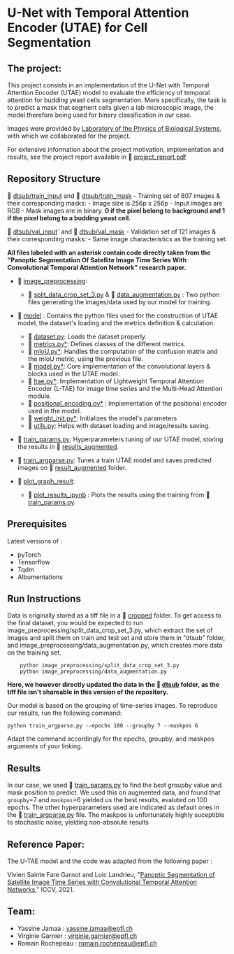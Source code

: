# U-Net with Temporal Attention Encoder (UTAE) for Cell Segmentation

## The project:
This project consists in an implementation of the U-Net with Temporal Attention Encoder (UTAE) model to evaluate the efficiency of temporal attention for budding yeast cells segmentation. More specifically, the task is to predict a mask that segment cells given a lab microscopic image, the model therefore being used for binary classification in our case.

Images were provided by [Laboratory of the Physics of Biological Systems](https://www.epfl.ch/labs/lpbs/), with which we collaborated for the project.

For extensive information about the project motivation, implementation and results, see the project report available in 📖 [project_report.pdf](project_report.pdf)

## Repository Structure

📂 [dtsub/train_input](dtsub/train_input/) and 📂 [dtsub/train_mask](dtsub/train_mask/) - Training set of 807 images & their corresponding masks:
    - Image size is 256p x 256p
    - Input images are RGB
    - Mask images are in binary. **0 if the pixel belong to background and 1 if the pixel belong to a budding yeast cell.**

 📂 [dtsub/val_input](dtsub/val_input/)` and 📂 [dtsub/val_mask](dtsub/val_mask/) - Validation set of 121 images & their corresponding masks:
    - Same image characteristics as the training set.


**All files labeled with an asterisk contain code directly taken from the "Panoptic Segmentation Of Satellite Image Time Series With Convolutional Temporal Attention Network" research paper.**

- 📂 [image_preprocessing](image_preprocessing/): 
    -  📄 [split_data_crop_set_3.py](image_preprocessing/split_data_crop_set_3.py) & 📄 [data_augmentation.py](image_preprocessing/data_augmentation.py) : Two python files generating the images/data used by our model for training. 
- 📂 [model](model/) : Contains the python files used for the construction of UTAE model, the dataset's loading and the metrics definition & calculation.
    - 📄 [dataset.py](model/dataset.py): Loads the dataset properly.
    - 📄 [metrics.py*](model/metrics.py): Defines classes of the different metrics.
    - 📄 [mIoU.py*](model/miou.py): Handles the computation of the confusion matrix and the mIoU metric, using the previous file.
    - 📄 [model.py*](model/model.py): Core implementation of the convolutional layers & blocks used in the UTAE model.
    - 📄 [ltae.py*](model/ltae.py): Implementation of Lightweight Temporal Attention Encoder (L-TAE) for image time series and the Multi-Head Attention module.
    - 📄 [positional_encoding.py*](model/positional_encoding.py) : Implementation of the positional encoder used in the model. 
    - 📄 [weight_init.py*](model/weight_init.py): Initializes the model's parameters 
    - 📄 [utils.py](model/utils.py): Helps with dataset loading and image/results saving.

- 📄 [train_params.py](train_params.py): Hyperparameters tuning of our UTAE model, storing the results in 📂 [results_augmented](results_augmented/).

- 📄 [train_argparse.py](train_argparse.py): Tunes a train UTAE model and saves predicted images on 📂 [result_augmented](result_augmented/) folder.

- 📂 [plot_graph_result](plot_graph_result/): 
    -  📄 [plot_results_ipynb](plot_graph_result/plot_results.ipynb) : Plots the results using the training from 📄 [train_params.py](train_params.py).


## Prerequisites
Latest versions of :
- pyTorch
- Tensorflow
- Tqdm
- Albumentations

## Run Instructions 

Data is originally stored as a tiff file in a 📂 [cropped](cropped/) folder. To get access to the final dataset, you would be expected to run image_preprocessing/split_data_crop_set_3.py, which extract the set of images and split them on train and test set and store them in "dtsub" folder, and image_preprocessing/data_augmentation.py, which creates more data on the training set.

```
    python image_preprocessing/split_data_crop_set_3.py
    python image_preprocessing/data_augmentation.py

```

**Here, we however directly updated the data in the 📂 [dtsub](sub/) folder, as the tiff file isn't shareable in this version of the repository.**

Our model is based on the grouping of time-series images. To reproduce our results, run the following command: 

    python train_argparse.py --epochs 100 --groupby 7 --maskpos 6

Adapt the command accordingly for the epochs, groupby, and maskpos arguments of your linking.

## Results 

In our case, we used 📄 [train_params.py](train_params.py) to find the best groupby value and mask position to predict. We used this on augmented data, and found that `groupby`=7 and `maskpos`=6 yielded us the best results, evaluted on 100 epochs. The other hyperparameters used are indicated as default ones in the 📄 [train_argparse.py](train_argparse.py) file. The maskpos is unfortunately highly suceptible to stochastic noise, yielding non-absolute results

## Reference Paper:

The U-TAE model and the code was adapted from the following paper :

Vivien Sainte Fare Garnot and Loic Landrieu, "[Panoptic Segmentation of Satellite Image Time Series with Convolutional Temporal Attention Networks](https://arxiv.org/abs/2104.05495)," ICCV, 2021.


## Team:

  - Yassine Jamaa : yassine.jamaa@epfl.ch
  - Virginie Garnier : virginie.garnier@epfl.ch 
  - Romain Rochepeau : romain.rochepeau@epfl.ch